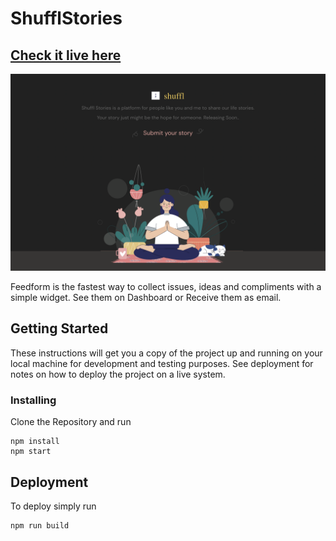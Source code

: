 # ShufflStories

## [Check it live here](https://feedform.me/)

![Thumbnail](thumb.png)

Feedform is the fastest way to collect issues, ideas and compliments with a simple widget.
See them on Dashboard or Receive them as email.

## Getting Started

These instructions will get you a copy of the project up and running on your local machine for development and testing purposes. See deployment for notes on how to deploy the project on a live system.

### Installing

Clone the Repository and run

```
npm install
npm start
```

## Deployment

To deploy simply run

```
npm run build
```

